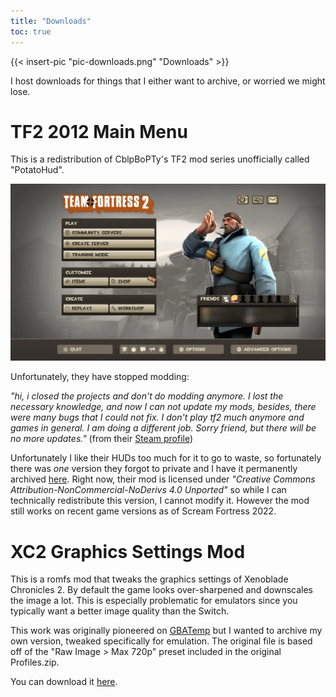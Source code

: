```yaml
---
title: "Downloads"
toc: true
---
```


{{< insert-pic "pic-downloads.png" "Downloads" >}}

I host downloads for things that I either want to archive, or worried we might lose.

# TF2 2012 Main Menu

This is a redistribution of CblpBoPTy's TF2 mod series unofficially called "PotatoHud".

![screenshot of the main menu](main-menu.webp)

Unfortunately, they have stopped modding:

_"hi, i closed the projects and don't do modding anymore. I lost the necessary knowledge, and now I can not update my mods, besides, there were many bugs that I could not fix. I don't play tf2 much anymore and games in general. I am doing a different job. Sorry friend, but there will be no more updates."_ (from their [Steam profile](https://steamcommunity.com/id/CblpBopTy))

Unfortunately I like their HUDs too much for it to go to waste, so fortunately there was _one_ version they forgot to private and I have it permanently archived [here](https://git.sr.ht/~redstrate/tf2-2012-menu). Right now, their mod is licensed under _"Creative Commons Attribution-NonCommercial-NoDerivs 4.0 Unported"_ so while I can technically redistribute this version, I cannot modify it. However the mod still works on recent game versions as of Scream Fortress 2022.

# XC2 Graphics Settings Mod

This is a romfs mod that tweaks the graphics settings of Xenoblade Chronicles 2. By default the game looks over-sharpened and downscales the image a lot. This is especially problematic for emulators since you typically want a better image quality than the Switch.

This work was originally pioneered on [GBATemp](https://gbatemp.net/threads/xenoblade-chronicles-2-graphics-settings.529436/) but I wanted to archive my own version, tweaked specifically for emulation. The original file is based off of the "Raw Image > Max 720p" preset included in the original Profiles.zip.

You can download it [here](https://git.sr.ht/~redstrate/xc2-graphics-mod).
